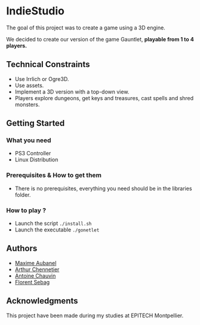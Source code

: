 # IndieStudio

The goal of this project was to create a game using a 3D engine.

We decided to create our version of the game Gauntlet, **playable from 1 to 4 players.**

## Technical Constraints

- Use Irrlich or Ogre3D.
- Use assets.
- Implement a 3D version with a top-down view.
- Players explore dungeons, get keys and treasures, cast spells and shred monsters.

## Getting Started

### What you need

- PS3 Controller
- Linux Distribution

### Prerequisites & How to get them

* There is no prerequisites, everything you need should be in the libraries folder.

### How to play ?

- Launch the script `./install.sh`
- Launch the executable `./gonetlet`

## Authors

* [Maxime Aubanel](https://github.com/MaximeAubanel)
* [Arthur Chennetier](https://github.com/arthurChennetier)
* [Antoine Chauvin](https://github.com/antoine340)
* [Florent Sebag](https://github.com/Florent-Sebag)

## Acknowledgments

This project have been made during my studies at EPITECH Montpellier.
